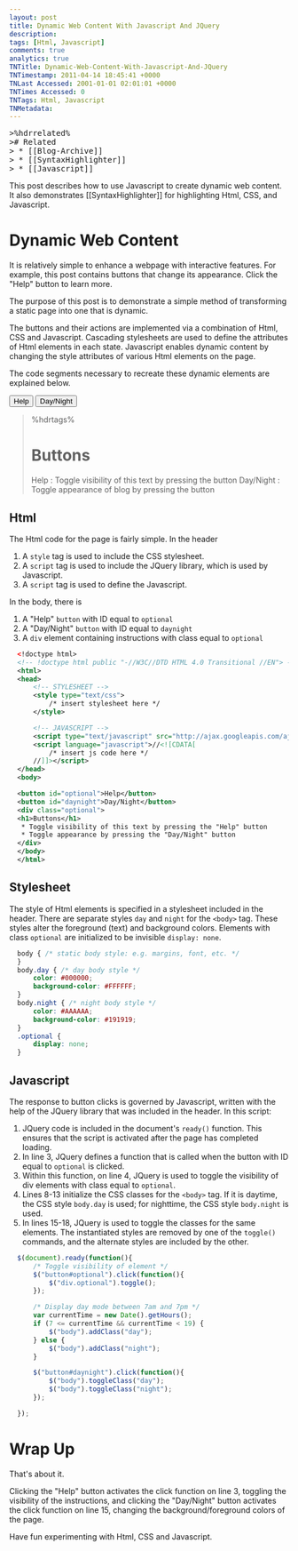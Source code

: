 ```yaml
---
layout: post
title: Dynamic Web Content With Javascript And JQuery
description: 
tags: [Html, Javascript]
comments: true
analytics: true
TNTitle: Dynamic-Web-Content-With-Javascript-And-JQuery
TNTimestamp: 2011-04-14 18:45:41 +0000
TNLast Accessed: 2001-01-01 02:01:01 +0000
TNTimes Accessed: 0
TNTags: Html, Javascript
TNMetadata: 
---
```



<pre class="action ideaaction">
>%hdrrelated%
># Related
> * [[Blog-Archive]]
> * [[SyntaxHighlighter]]
> * [[Javascript]]
</pre>


This post describes how to use Javascript to create dynamic web content.  It also demonstrates [[SyntaxHighlighter]] for highlighting Html, CSS, and Javascript.

# Dynamic Web Content

It is relatively simple to enhance a webpage with interactive features.  For example, this post contains buttons that change its appearance.  Click the "Help" button to learn more.

The purpose of this post is to demonstrate a simple method of transforming a static page into one that is dynamic.

The buttons and their actions are implemented via a combination of Html, CSS and Javascript.  Cascading stylesheets are used to define the attributes of Html elements in each state.  Javascript enables dynamic content by changing the style attributes of various Html elements on the page.

The code segments necessary to recreate these dynamic elements are explained below.

<button id="hdrtags">Help</button>
<button id="daynight">Day/Night</button>

>%hdrtags%
># Buttons
> Help
> : Toggle visibility of this text by pressing the button
> Day/Night
> : Toggle appearance of blog by pressing the button

## Html

The Html code for the page is fairly simple.  In the header

1. A `style` tag is used to include the CSS stylesheet.
1. A `script` tag is used to include the JQuery library, which is used by Javascript.
1. A `script` tag is used to define the Javascript.

In the body, there is

1. A "Help" `button` with ID equal to `optional`
1. A "Day/Night" `button` with ID equal to `daynight`
1. A `div` element containing instructions with class equal to `optional`

``` xml
  <!doctype html>
  <!-- !doctype html public "-//W3C//DTD HTML 4.0 Transitional //EN"> -->
  <html>
  <head>
      <!-- STYLESHEET -->
      <style type="text/css">
          /* insert stylesheet here */
      </style>

      <!-- JAVASCRIPT -->
      <script type="text/javascript" src="http://ajax.googleapis.com/ajax/libs/jquery/1.4.2/jquery.min.js"></script>
      <script language="javascript">//<![CDATA[
          /* insert js code here */
      //]]></script>
  </head>
  <body>

  <button id="optional">Help</button>
  <button id="daynight">Day/Night</button>
  <div class="optional">
  <h1>Buttons</h1>
   * Toggle visibility of this text by pressing the "Help" button
   * Toggle appearance by pressing the "Day/Night" button
  </div>
  </body>
  </html>
```

## Stylesheet

The style of Html elements is specified in a stylesheet included in the header.  There are separate styles `day` and `night` for the `<body>` tag.  These styles alter the foreground (text) and background colors.  Elements with class `optional` are initialized to be invisible `display: none`.

``` css
  body { /* static body style: e.g. margins, font, etc. */
  }
  body.day { /* day body style */
      color: #000000;
      background-color: #FFFFFF;
  }
  body.night { /* night body style */
      color: #AAAAAA;
      background-color: #191919;
  }
  .optional {
      display: none;
  }
```


## Javascript

The response to button clicks is governed by Javascript, written with the help of the JQuery library that was included in the header.  In this script:

1. JQuery code is included in the document's `ready()` function.  This ensures that the script is activated after the page has completed loading.
1. In line 3, JQuery defines a function that is called when the button with ID equal to `optional` is clicked.
1. Within this function, on line 4, JQuery is used to toggle the visibility of div elements with class equal to `optional`.
1. Lines 8-13 initialize the CSS classes for the `<body>` tag.  If it is daytime, the CSS style `body.day` is used; for nighttime, the CSS style `body.night` is used.
1. In lines 15-18, JQuery is used to toggle the classes for the same elements.  The instantiated styles are removed by one of the `toggle()` commands, and the alternate styles are included by the other.

``` javascript
  $(document).ready(function(){
      /* Toggle visibility of element */
      $("button#optional").click(function(){
          $("div.optional").toggle();
      });

      /* Display day mode between 7am and 7pm */
      var currentTime = new Date().getHours();
      if (7 <= currentTime && currentTime < 19) {
          $("body").addClass("day");
      } else {
          $("body").addClass("night");
      }

      $("button#daynight").click(function(){
          $("body").toggleClass("day");
          $("body").toggleClass("night");
      });

  });
```


# Wrap Up

That's about it.

Clicking the "Help" button activates the click function on line 3, toggling the visibility of the instructions, and clicking the "Day/Night" button activates the click function on line 15, changing the background/foreground colors of the page.

Have fun experimenting with Html, CSS and Javascript.




